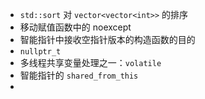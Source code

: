 
- `std::sort` 对 `vector<vector<int>>` 的排序
- 移动赋值函数中的 noexcept
- 智能指针中接收空指针版本的构造函数的目的
- `nullptr_t`
- 多线程共享变量处理之一：`volatile`
- 智能指针的 `shared_from_this`
- 